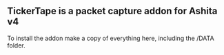 ## TickerTape is a packet capture addon for Ashita v4

To install the addon make a copy of everything here, including the /DATA folder.



